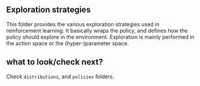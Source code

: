 ## Exploration strategies

This folder provides the various exploration strategies used in reinforcement learning. It basically wraps the policy, 
and defines how the policy should explore in the environment. Exploration is mainly performed in the action space or 
the (hyper-)parameter space.

## what to look/check next?

Check `distributions`, and `policies` folders.
